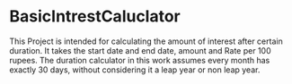 # BasicIntrestCaluclator
This Project is intended for calculating the amount of interest after certain duration. It takes the start date and end date, amount and Rate per 100 rupees.  The duration calculator in this work assumes every month has exactly 30 days, without considering it a leap year or non leap year.
